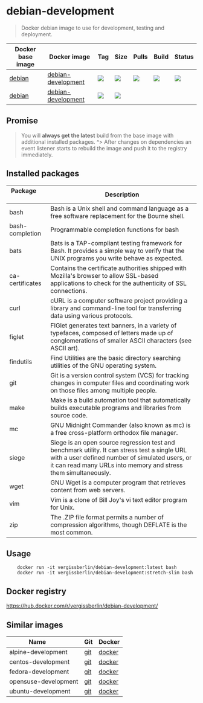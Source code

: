 # debian-development

> Docker debian image to use for development, testing and deployment.

| Docker base image | Docker image            | Tag           | Size   | Pulls  | Build  | Status |
| ----------------- | ----------------------- | ------------- | ------ | ------ | ------ | ------ |
| [debian][1]       | [debian-development][2] | [![][9]][11]  | ![][4] | ![][6] | ![][7] | ![][8] |
| [debian][1]       | [debian-development][2] | [![][10]][12] | ![][5] |        |        |        |

[1]: https://hub.docker.com/_/debian/
[2]: https://hub.docker.com/r/vergissberlin/debian-development/
[3]: https://hub.docker.com/r/vergissberlin/debian-development/tags/
[4]: https://images.microbadger.com/badges/image/vergissberlin/debian-development.svg
[5]: https://images.microbadger.com/badges/image/vergissberlin/debian-development:stretch-slim.svg
[6]: https://img.shields.io/docker/pulls/vergissberlin/debian-development.svg?style=flat-square
[7]: https://img.shields.io/docker/automated/vergissberlin/debian-development.svg?style=flat-square
[8]: https://img.shields.io/docker/build/vergissberlin/debian-development.svg?style=flat-square
[9]: https://images.microbadger.com/badges/version/vergissberlin/debian-development.svg
[10]: https://images.microbadger.com/badges/version/vergissberlin/debian-development:stretch-slim.svg
[11]: https://microbadger.com/images/vergissberlin/debian-development:latest
[12]: https://microbadger.com/images/vergissberlin/debian-development:stretch-slim

## Promise

> You will **always get the latest** build from the base image with additional installed packages.
^> After changes on dependencies an event listener starts to rebuild the image and push it to the registry immediately.


## Installed packages

| Package          | Description                                                                                                |
| ---------------- | ---------------------------------------------------------------------------------------------------------- |
| bash             | Bash is a Unix shell and command language as a free software replacement for the Bourne shell.             |
| bash-completion  | Programmable completion functions for bash                                                                 |
| bats             | Bats is a TAP-compliant testing framework for Bash. It provides a simple way to verify that the UNIX programs you write behave as expected. |
| ca-certificates  | Contains the certificate authorities shipped with Mozilla's browser to allow SSL-based applications to check for the authenticity of SSL connections. |
| curl             | cURL is a computer software project providing a library and command-line tool for transferring data using various protocols. |
| figlet           | FIGlet generates text banners, in a variety of typefaces, composed of letters made up of conglomerations of smaller ASCII characters (see ASCII art). |
| findutils        | Find Utilities are the basic directory searching utilities of the GNU operating system.                    |
| git              | Git is a version control system (VCS) for tracking changes in computer files and coordinating work on those files among multiple people. |
| make             | Make is a build automation tool that automatically builds executable programs and libraries from source code. |
| mc               | GNU Midnight Commander (also known as mc) is a free cross-platform orthodox file manager.                  |
| siege            | Siege is an open source regression test and benchmark utility. It can stress test a single URL with a user defined number of simulated users, or it can read many URLs into memory and stress them simultaneously. |
| wget             | GNU Wget is a computer program that retrieves content from web servers.                                    |
| vim              | Vim is a clone of Bill Joy's vi text editor program for Unix.                                              |
| zip              | The .ZIP file format permits a number of compression algorithms, though DEFLATE is the most common.        |


## Usage

        docker run -it vergissberlin/debian-development:latest bash
        docker run -it vergissberlin/debian-development:stretch-slim bash

## Docker registry

https://hub.docker.com/r/vergissberlin/debian-development/


## Similar images

| Name                  | Git       | Docker       |
| --------------------- | --------- | ------------ |
| alpine-development    | [git][20] | [docker][25] |
| centos-development    | [git][30] | [docker][35] |
| fedora-development    | [git][40] | [docker][45] |
| opensuse-development  | [git][50] | [docker][55] |
| ubuntu-development    | [git][60] | [docker][65] |

[20]: https://github.com/vergissberlin/alpine-development
[25]: https://hub.docker.com/r/vergissberlin/alpine-development/
[30]: https://github.com/vergissberlin/centos-development
[35]: https://hub.docker.com/r/vergissberlin/centos-development/
[40]: https://github.com/vergissberlin/fedora-development
[45]: https://hub.docker.com/r/vergissberlin/fedora-development/
[50]: https://github.com/vergissberlin/opensuse-development
[55]: https://hub.docker.com/r/vergissberlin/opensuse-development/
[60]: https://github.com/vergissberlin/ubuntu-development
[65]: https://hub.docker.com/r/vergissberlin/ubuntu-development/
